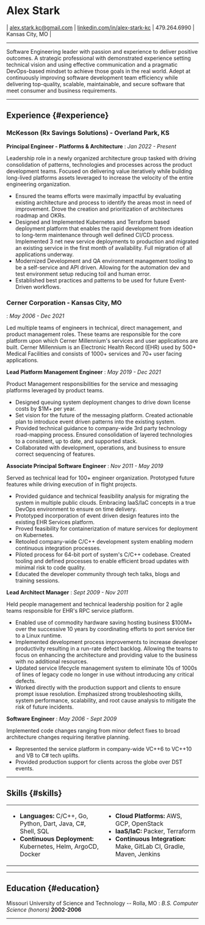 # Alex Stark

| [alex.stark.kc@gmail.com](mailto:alex.stark.kc@gmail.com.com) |
[linkedin.com/in/alex-stark-kc](https://www.linkedin.com/in/alex-stark-kc/) |
479.264.6990 | 
Kansas City, MO |

------

Software Engineering leader with passion and experience to deliver positive outcomes. A strategic professional with demonstrated experience setting technical vision and using effective communication and a pragmatic DevOps-based mindset to achieve those goals in the real world. Adept at continuously improving software development team efficiency while delivering top-quality, scalable, maintainable, and secure software that meet consumer and business requirements.

-------

## Experience {#experience}

### McKesson (Rx Savings Solutions) - Overland Park, KS

__Principal Engineer - Platforms & Architecture__
: *Jan 2022 - Present*

Leadership role in a newly organized architecture group tasked with driving consolidation of patterns, technologies and processes across the product development teams. Focused on delivering value iteratively while building long-lived platforms assets leveraged to increase the velocity of the entire engineering organization.

* Ensured the teams efforts were maximally impactful by evaluating existing architecture and process to identify the areas most in need of improvement. Drove the creation and prioritization of architectures roadmap and OKRs.
* Designed and Implemented Kubernetes and Terraform based deployment platform that enables the rapid development from ideation to long-term maintenance through well defined CI/CD process. Implemented 3 net new service deployments to production and migrated an existing service in the first month of availability. Full migration of all applications underway.
* Modernized Development and QA environment management tooling to be a self-service and API driven. Allowing for the automation dev and test environment setup reducing toil and human error.
* Established best practices and patterns to be used for future Event-Driven workflows.

### Cerner Corporation - Kansas City, MO
: *May 2006 - Dec 2021*

Led multiple teams of engineers in technical, direct management, and product management roles. These teams are responsible for the core platform upon which Cerner Millennium's services and user applications are built. Cerner Millennium is an Electronic Health Record (EHR) used by 500+ Medical Facilities and consists of 1000+ services and 70+ user facing applications.

__Lead Platform Management Engineer__
: *May 2019 - Dec 2021*

Product Management responsibilities for the service and messaging platforms leveraged by product teams.

* Designed queuing system deployment changes to drive down license costs by $1M+ per year.
* Set vision for the future of the messaging platform. Created actionable plan to introduce event driven patterns into the existing system.
* Provided technical guidance to company-wide 3rd party technology road-mapping process. Ensured consolidation of layered technologies to a consistent, up to date, and supported stack.
* Collaborated with development, operations, and business to ensure correct sequencing of features.

__Associate Principal Software Engineer__
: *Nov 2011 - May 2019*

Served as technical lead for 100+ engineer organization. Prototyped future features while driving execution of in flight projects.

* Provided guidance and technical feasibility analysis for migrating the system in multiple public clouds. Embracing IaaS/IaC concepts in a true DevOps environment to ensure on time delivery.
* Prototyped incorporation of event driven design features into the existing EHR Services platform.
* Proved feasibility for containerization of mature services for deployment on Kubernetes.
* Retooled company-wide C/C++ development system enabling modern continuous integration processes.
* Piloted process for 64-bit port of system's C/C++ codebase. Created tooling and defined processes to enable efficient broad updates with minimal risk to code quality.
* Educated the developer community through tech talks, blogs and training sessions.

__Lead Architect Manager__
: *Sept 2009 - Nov 2011*

Held people management and technical leadership position for 2 agile teams responsible for EHR's RPC service platform. 

* Enabled use of commodity hardware saving hosting business $100M+ over the successive 10 years by coordinating efforts to port service tier to a Linux runtime.
* Implemented development process improvements to increase developer productivity resulting in a run-rate defect backlog. Allowing the teams to focus on enhancing the architecture and providing value to the business with no additional resources.
* Updated service lifecycle management system to eliminate 10s of 1000s of lines of legacy code no longer in use without introducing any critical defects.
* Worked directly with the production support and clients to ensure prompt issue resolution. Emphasized strong troubleshooting skills, system performance, scalability, and root cause analysis to mitigate the risk of future incidents.

__Software Engineer__
: *May 2006 - Sept 2009*

Implemented code changes ranging from minor defect fixes to broad architecture changes requiring iterative planning.

* Represented the service platform in company-wide VC++6 to VC++10 and VB to C# tech uplifts.
* Provided production support for clients across the globe over DST events.

-------

## Skills {#skills}

<table>
  <tr>
    <td>
      <ul>
        <li><b>Languages:</b> C/C++, Go, Python, Dart, Java, C#, Shell, SQL</li>
        <li><b>Continuous Deployment:</b> Kubernetes, Helm, ArgoCD, Docker</li>
      </ul>
    </td>
    <td>
      <ul>
        <li><b>Cloud Platforms:</b> AWS, GCP, OpenStack</li>
        <li><b>IaaS/IaC:</b> Packer, Terraform</li>
        <li><b>Continuous Integration:</b> Make, GitLab CI, Gradle, Maven, Jenkins </li>
      </ul>
    </td>
  </tr>
</table>

-----

## Education {#education}

Missouri University of Science and Technology -- Rolla, MO 
: *B.S. Computer Science (honors)*
  __2002-2006__

------
